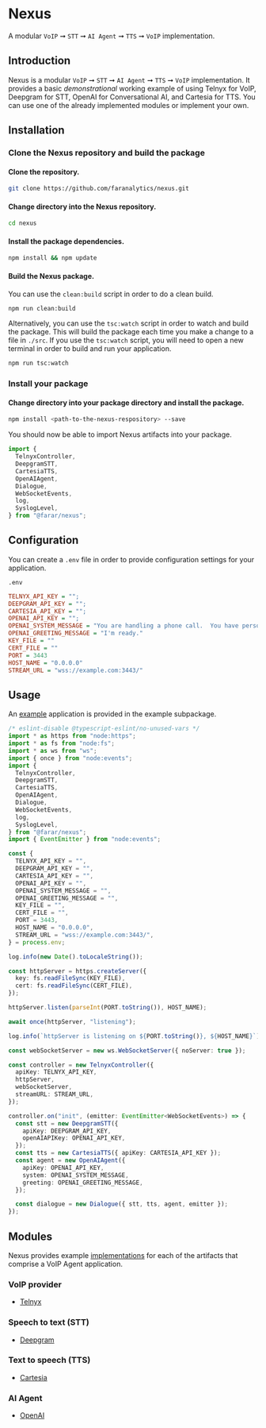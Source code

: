 # Nexus

A modular `VoIP` ➞ `STT` ➞ `AI Agent` ➞ `TTS` ➞ `VoIP` implementation.

## Introduction

Nexus is a modular `VoIP` ➞ `STT` ➞ `AI Agent` ➞ `TTS` ➞ `VoIP` implementation. It provides a basic _demonstrational_ working example of using Telnyx for VoIP, Deepgram for STT, OpenAI for Conversational AI, and Cartesia for TTS. You can use one of the already implemented modules or implement your own.

## Installation

### Clone the Nexus repository and build the package

#### Clone the repository.

```bash
git clone https://github.com/faranalytics/nexus.git
```

#### Change directory into the Nexus repository.

```bash
cd nexus
```

#### Install the package dependencies.

```bash
npm install && npm update
```

#### Build the Nexus package.

You can use the `clean:build` script in order to do a clean build.

```bash
npm run clean:build
```

Alternatively, you can use the `tsc:watch` script in order to watch and build the package. This will build the package each time you make a change to a file in `./src`. If you use the `tsc:watch` script, you will need to open a new terminal in order to build and run your application.

```bash
npm run tsc:watch
```

### Install your package

#### Change directory into your package directory and install the package.

```bash
npm install <path-to-the-nexus-respository> --save
```

You should now be able to import Nexus artifacts into your package.

```ts
import {
  TelnyxController,
  DeepgramSTT,
  CartesiaTTS,
  OpenAIAgent,
  Dialogue,
  WebSocketEvents,
  log,
  SyslogLevel,
} from "@farar/nexus";
```

## Configuration

You can create a `.env` file in order to provide configuration settings for your application.

`.env`

```ini
TELNYX_API_KEY = "";
DEEPGRAM_API_KEY = "";
CARTESIA_API_KEY = "";
OPENAI_API_KEY = "";
OPENAI_SYSTEM_MESSAGE = "You are handling a phone call.  You have personal preferences and you are very opinionated.  Respond with one concise sentence."
OPENAI_GREETING_MESSAGE = "I'm ready."
KEY_FILE = ""
CERT_FILE = ""
PORT = 3443
HOST_NAME = "0.0.0.0"
STREAM_URL = "wss://example.com:3443/"
```

## Usage

An [example](https://github.com/faranalytics/nexus/tree/main/example) application is provided in the example subpackage.

```ts
/* eslint-disable @typescript-eslint/no-unused-vars */
import * as https from "node:https";
import * as fs from "node:fs";
import * as ws from "ws";
import { once } from "node:events";
import {
  TelnyxController,
  DeepgramSTT,
  CartesiaTTS,
  OpenAIAgent,
  Dialogue,
  WebSocketEvents,
  log,
  SyslogLevel,
} from "@farar/nexus";
import { EventEmitter } from "node:events";

const {
  TELNYX_API_KEY = "",
  DEEPGRAM_API_KEY = "",
  CARTESIA_API_KEY = "",
  OPENAI_API_KEY = "",
  OPENAI_SYSTEM_MESSAGE = "",
  OPENAI_GREETING_MESSAGE = "",
  KEY_FILE = "",
  CERT_FILE = "",
  PORT = 3443,
  HOST_NAME = "0.0.0.0",
  STREAM_URL = "wss://example.com:3443/",
} = process.env;

log.info(new Date().toLocaleString());

const httpServer = https.createServer({
  key: fs.readFileSync(KEY_FILE),
  cert: fs.readFileSync(CERT_FILE),
});

httpServer.listen(parseInt(PORT.toString()), HOST_NAME);

await once(httpServer, "listening");

log.info(`httpServer is listening on ${PORT.toString()}, ${HOST_NAME}`);

const webSocketServer = new ws.WebSocketServer({ noServer: true });

const controller = new TelnyxController({
  apiKey: TELNYX_API_KEY,
  httpServer,
  webSocketServer,
  streamURL: STREAM_URL,
});

controller.on("init", (emitter: EventEmitter<WebSocketEvents>) => {
  const stt = new DeepgramSTT({
    apiKey: DEEPGRAM_API_KEY,
    openAIAPIKey: OPENAI_API_KEY,
  });
  const tts = new CartesiaTTS({ apiKey: CARTESIA_API_KEY });
  const agent = new OpenAIAgent({
    apiKey: OPENAI_API_KEY,
    system: OPENAI_SYSTEM_MESSAGE,
    greeting: OPENAI_GREETING_MESSAGE,
  });

  const dialogue = new Dialogue({ stt, tts, agent, emitter });
});
```

## Modules

Nexus provides example [implementations](https://github.com/faranalytics/nexus/tree/main/src/implementations) for each of the artifacts that comprise a VoIP Agent application.

### VoIP provider

- [Telnyx](https://telnyx.com/)

### Speech to text (STT)

- [Deepgram](https://deepgram.com/)

### Text to speech (TTS)

- [Cartesia](https://cartesia.ai/)

### AI Agent

- [OpenAI](https://platform.openai.com/docs/overview)
